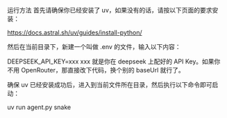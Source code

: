 运行方法
首先请确保你已经安装了 uv，如果没有的话，请按以下页面的要求安装：

https://docs.astral.sh/uv/guides/install-python/

然后在当前目录下，新建一个叫做 .env 的文件，输入以下内容：

DEEPSEEK_API_KEY=xxx
xxx 就是你在 deepseek 上配好的 API Key。如果你不用 OpenRouter，那直接改下代码，换个别的 baseUrl 就行了。

确保 uv 已经安装成功后，进入到当前文件所在目录，然后执行以下命令即可启动：

uv run agent.py snake
